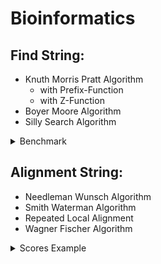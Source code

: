 # Bioinformatics

## Find String:

* Knuth Morris Pratt Algorithm
    * with Prefix-Function
    * with Z-Function
* Boyer Moore Algorithm
* Silly Search Algorithm

<details>
  <summary>Benchmark</summary>

```
2025-01-21T00:07:17+01:00
Running ./benchmark_bioinformatics
Run on (22 X 4500 MHz CPU s)
Load Average: 0.63, 1.07, 0.99
***WARNING*** CPU scaling is enabled, the benchmarks real time measurements may be noisy and will incur extra overhead.
***WARNING*** Library was built as DEBUG. Timings may be affected.
```

| **Benchmark**                              | **Time (ns)** |  **CPU (ns)** | **Iterations** |
|--------------------------------------------|--------------:|--------------:|---------------:|
| BM_KnuthMorrisPratt_Prefix/1000/10         |        13,714 |        13,685 |         52,155 |
| BM_KnuthMorrisPratt_Prefix/1000000/100     |    12,697,141 |    12,670,310 |             54 |
| BM_KnuthMorrisPratt_Prefix/1000000000/1000 |    1.6009e+10 |    1.4721e+10 |              1 |
| BM_KnuthMorrisPratt_Z/1000/10              |        19,633 |        19,590 |         34,159 |
| BM_KnuthMorrisPratt_Z/1000000/100          |    20,460,156 |    20,416,654 |             36 |
| BM_KnuthMorrisPratt_Z/1000000000/1000      |    2.3067e+10 |    2.2911e+10 |              1 |
| BM_BoyerMoore/1000/10                      |        27,966 |        27,866 |        120,377 |
| BM_BoyerMoore/1000000/100                  |     7,123,170 |     7,104,603 |            126 |
| BM_BoyerMoore/1000000000/1000              | 6,394,478,659 | 6,334,507,181 |              1 |
| BM_Search/1000/10                          |         9,997 |         9,974 |         69,408 |
| BM_Search/1000000/100                      |     8,431,268 |     8,408,135 |             76 |
| BM_Search/1000000000/1000                  | 9,446,965,325 | 9,404,504,676 |              1 |
| BM_StdFind/1000/10                         |         1,782 |         1,775 |        404,930 |
| BM_StdFind/1000000/100                     |     1,637,439 |     1,611,711 |            438 |
| BM_StdFind/1000000000/1000                 | 1,581,023,622 | 1,577,786,916 |              1 |

</details>

## Alignment String:

* Needleman Wunsch Algorithm
* Smith Waterman Algorithm
* Repeated Local Alignment
* Wagner Fischer Algorithm

<details>
  <summary>Scores Example</summary>

### Needleman-Wunsch Matrix

|   |     |   H |   E |   A |   G |   A |   W |   G |   H |   E |   E |
|---|----:|----:|----:|----:|----:|----:|----:|----:|----:|----:|----:|
|   |   0 |  -8 | -16 | -24 | -32 | -40 | -48 | -56 | -64 | -72 | -80 |
| P |  -8 |  -2 |  -9 | -17 | -25 | -33 | -41 | -49 | -57 | -65 | -73 |
| A | -16 | -10 |  -3 |  -4 | -12 | -20 | -28 | -36 | -44 | -52 | -60 |
| W | -24 | -18 | -11 |  -6 |  -7 | -15 |  -5 | -13 | -21 | -29 | -37 |
| H | -32 | -14 | -18 | -13 |  -8 |  -9 | -13 |  -7 |  -3 | -11 | -19 |
| E | -40 | -22 |  -8 | -16 | -16 |  -9 | -12 | -15 |  -7 |   3 |  -5 |
| A | -48 | -30 | -16 |  -3 | -11 | -11 | -12 | -12 | -15 |  -5 |   2 |
| E | -56 | -38 | -24 | -11 |  -6 | -12 | -14 | -15 | -12 |  -9 |   1 |

#### Backtrack:

| *alignment #1* | | *alignment #2* | | *alignment #3* |
|----------------|-|----------------|-|----------------|
| `HEAGAWGHE-E`  | | `HEAGAWGHE-E`  | | `HEAGAWGHE-E`  |
| `--P-AW-HEAE`  | | `-P--AW-HEAE`  | | `-PA--W-HEAE`  |

### Smith-Waterman Matrix

|   |   |  H |  E |  A |  G |  A |  W |  G |  H |  E |  E |
|---|--:|---:|---:|---:|---:|---:|---:|---:|---:|---:|---:|
|   | 0 |    |    |    |    |    |    |    |    |    |    |
| P |   |    |    |    |    |    |    |    |    |    |    |
| A |   |    |    |  5 |    |  5 |    |    |    |    |    |
| W |   |    |    |    |  2 |    | 20 | 12 |  4 |    |    |
| H |   | 10 |  2 |    |    |    | 12 | 18 | 22 | 14 |  6 |
| E |   |  2 | 16 |  8 |    |    |  4 | 10 | 18 | 28 | 20 |
| A |   |    |  8 | 21 | 13 |  5 |    |  4 | 10 | 20 | 27 |
| E |   |    |  6 | 13 | 18 | 12 |  4 |    |  4 | 16 | 26 |

#### Backtrack:

| *alignment #1* |
|----------------|
| `AWGHE`        |
| `AW-HE`        |

### Repeated Local Alignment Matrix

|   |   |  H |  E |  A |  G |  A |  W |  G |  H |  E |  E |
|---|--:|---:|---:|---:|---:|---:|---:|---:|---:|---:|---:|
|   | 0 |    |    |    |  1 |  1 |  1 |  1 |  1 |  3 |  9 |
| P |   |    |    |    |  1 |  1 |  1 |  1 |  1 |  3 |  9 |
| A |   |    |    |  5 |  1 |  6 |  1 |  1 |  1 |  3 |  9 |
| W |   |    |    |    |  2 |  1 | 21 | 13 |  5 |  3 |  9 |
| H |   | 10 |  2 |    |  1 |  1 | 13 | 19 | 23 | 15 |  9 |
| E |   |  2 | 16 |  8 |  1 |  1 |  5 | 11 | 19 | 29 | 21 |
| A |   |    |  8 | 21 | 13 |  6 |  1 |  5 | 11 | 21 | 28 |
| E |   |    |  6 | 13 | 18 | 12 |  4 |  1 |  5 | 17 | 27 |

#### Backtrack:

| *alignment #1* |
|----------------|
| `HEAGAWGHEE`   |
| `HEA_AW-HE_`   |

### Wagner-Fischer Matrix

|   |   | H | E | A | G | A | W | G | H | E |  E |
|---|--:|--:|--:|--:|--:|--:|--:|--:|--:|--:|---:|
|   | 0 | 1 | 2 | 3 | 4 | 5 | 6 | 7 | 8 | 9 | 10 |
| P | 1 | 1 | 2 | 3 | 4 | 5 | 6 | 7 | 8 | 9 | 10 |
| A | 2 | 2 | 2 | 2 | 3 | 4 | 5 | 6 | 7 | 8 |  9 |
| W | 3 | 3 | 3 | 3 | 3 | 4 | 4 | 5 | 6 | 7 |  8 |
| H | 4 | 3 | 4 | 4 | 4 | 4 | 5 | 5 | 5 | 6 |  7 |
| E | 5 | 4 | 3 | 4 | 5 | 5 | 5 | 6 | 6 | 5 |  6 |
| A | 6 | 5 | 4 | 3 | 4 | 5 | 6 | 6 | 7 | 6 |  6 |
| E | 7 | 6 | 5 | 4 | 4 | 5 | 6 | 7 | 7 | 7 |  6 |

</details>